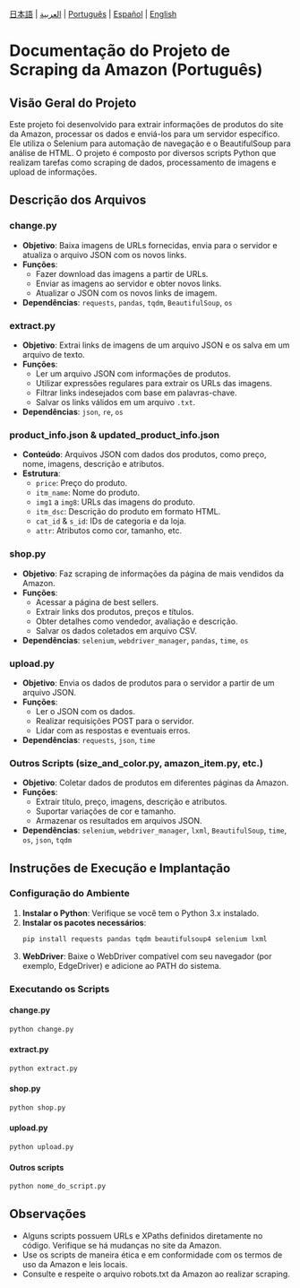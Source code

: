 
[日本語](README-jp.md) | [العربية](README-ar.md) | [Português](README-pt.md) | [Español](README-es.md) | [English](README-en.md)

# Documentação do Projeto de Scraping da Amazon (Português)

## Visão Geral do Projeto

Este projeto foi desenvolvido para extrair informações de produtos do site da Amazon, processar os dados e enviá-los para um servidor específico. Ele utiliza o Selenium para automação de navegação e o BeautifulSoup para análise de HTML. O projeto é composto por diversos scripts Python que realizam tarefas como scraping de dados, processamento de imagens e upload de informações.

## Descrição dos Arquivos

### change.py

- **Objetivo**: Baixa imagens de URLs fornecidas, envia para o servidor e atualiza o arquivo JSON com os novos links.
- **Funções**:
  - Fazer download das imagens a partir de URLs.
  - Enviar as imagens ao servidor e obter novos links.
  - Atualizar o JSON com os novos links de imagem.
- **Dependências**: `requests`, `pandas`, `tqdm`, `BeautifulSoup`, `os`

### extract.py

- **Objetivo**: Extrai links de imagens de um arquivo JSON e os salva em um arquivo de texto.
- **Funções**:
  - Ler um arquivo JSON com informações de produtos.
  - Utilizar expressões regulares para extrair os URLs das imagens.
  - Filtrar links indesejados com base em palavras-chave.
  - Salvar os links válidos em um arquivo `.txt`.
- **Dependências**: `json`, `re`, `os`

### product_info.json & updated_product_info.json

- **Conteúdo**: Arquivos JSON com dados dos produtos, como preço, nome, imagens, descrição e atributos.
- **Estrutura**:
  - `price`: Preço do produto.
  - `itm_name`: Nome do produto.
  - `img1` a `img8`: URLs das imagens do produto.
  - `itm_dsc`: Descrição do produto em formato HTML.
  - `cat_id` & `s_id`: IDs de categoria e da loja.
  - `attr`: Atributos como cor, tamanho, etc.

### shop.py

- **Objetivo**: Faz scraping de informações da página de mais vendidos da Amazon.
- **Funções**:
  - Acessar a página de best sellers.
  - Extrair links dos produtos, preços e títulos.
  - Obter detalhes como vendedor, avaliação e descrição.
  - Salvar os dados coletados em arquivo CSV.
- **Dependências**: `selenium`, `webdriver_manager`, `pandas`, `time`, `os`

### upload.py

- **Objetivo**: Envia os dados de produtos para o servidor a partir de um arquivo JSON.
- **Funções**:
  - Ler o JSON com os dados.
  - Realizar requisições POST para o servidor.
  - Lidar com as respostas e eventuais erros.
- **Dependências**: `requests`, `json`, `time`

### Outros Scripts (size_and_color.py, amazon_item.py, etc.)

- **Objetivo**: Coletar dados de produtos em diferentes páginas da Amazon.
- **Funções**:
  - Extrair título, preço, imagens, descrição e atributos.
  - Suportar variações de cor e tamanho.
  - Armazenar os resultados em arquivos JSON.
- **Dependências**: `selenium`, `webdriver_manager`, `lxml`, `BeautifulSoup`, `time`, `os`, `json`, `tqdm`

## Instruções de Execução e Implantação

### Configuração do Ambiente

1. **Instalar o Python**: Verifique se você tem o Python 3.x instalado.
2. **Instalar os pacotes necessários**:
   ```bash
   pip install requests pandas tqdm beautifulsoup4 selenium lxml


3. **WebDriver**: Baixe o WebDriver compatível com seu navegador (por exemplo, EdgeDriver) e adicione ao PATH do sistema.

### Executando os Scripts

#### change.py

```bash
python change.py
```

#### extract.py

```bash
python extract.py
```

#### shop.py

```bash
python shop.py
```

#### upload.py

```bash
python upload.py
```

#### Outros scripts

```bash
python nome_do_script.py
```

## Observações

* Alguns scripts possuem URLs e XPaths definidos diretamente no código. Verifique se há mudanças no site da Amazon.
* Use os scripts de maneira ética e em conformidade com os termos de uso da Amazon e leis locais.
* Consulte e respeite o arquivo robots.txt da Amazon ao realizar scraping.


